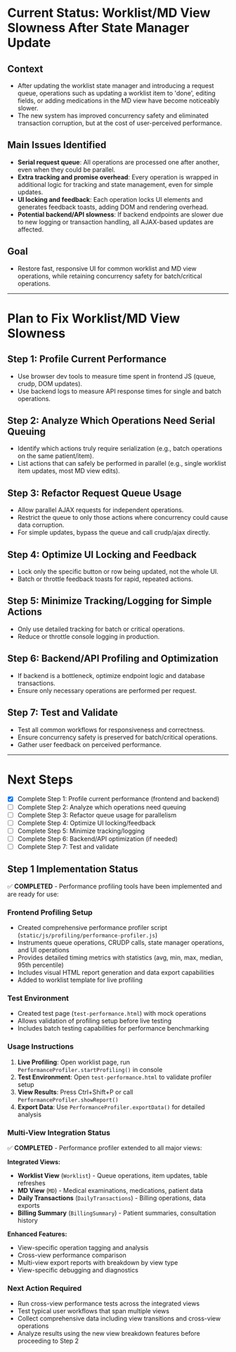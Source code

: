 # Current Status: Worklist/MD View Slowness After State Manager Update

## Context

- After updating the worklist state manager and introducing a request queue, operations such as updating a worklist item to 'done', editing fields, or adding medications in the MD view have become noticeably slower.
- The new system has improved concurrency safety and eliminated transaction corruption, but at the cost of user-perceived performance.

## Main Issues Identified

- **Serial request queue**: All operations are processed one after another, even when they could be parallel.
- **Extra tracking and promise overhead**: Every operation is wrapped in additional logic for tracking and state management, even for simple updates.
- **UI locking and feedback**: Each operation locks UI elements and generates feedback toasts, adding DOM and rendering overhead.
- **Potential backend/API slowness**: If backend endpoints are slower due to new logging or transaction handling, all AJAX-based updates are affected.

## Goal

- Restore fast, responsive UI for common worklist and MD view operations, while retaining concurrency safety for batch/critical operations.

---

# Plan to Fix Worklist/MD View Slowness

## Step 1: Profile Current Performance

- Use browser dev tools to measure time spent in frontend JS (queue, crudp, DOM updates).
- Use backend logs to measure API response times for single and batch operations.

## Step 2: Analyze Which Operations Need Serial Queuing

- Identify which actions truly require serialization (e.g., batch operations on the same patient/item).
- List actions that can safely be performed in parallel (e.g., single worklist item updates, most MD view edits).

## Step 3: Refactor Request Queue Usage

- Allow parallel AJAX requests for independent operations.
- Restrict the queue to only those actions where concurrency could cause data corruption.
- For simple updates, bypass the queue and call crudp/ajax directly.

## Step 4: Optimize UI Locking and Feedback

- Lock only the specific button or row being updated, not the whole UI.
- Batch or throttle feedback toasts for rapid, repeated actions.

## Step 5: Minimize Tracking/Logging for Simple Actions

- Only use detailed tracking for batch or critical operations.
- Reduce or throttle console logging in production.

## Step 6: Backend/API Profiling and Optimization

- If backend is a bottleneck, optimize endpoint logic and database transactions.
- Ensure only necessary operations are performed per request.

## Step 7: Test and Validate

- Test all common workflows for responsiveness and correctness.
- Ensure concurrency safety is preserved for batch/critical operations.
- Gather user feedback on perceived performance.

---

# Next Steps

- [x] Complete Step 1: Profile current performance (frontend and backend)
- [ ] Complete Step 2: Analyze which operations need queuing
- [ ] Complete Step 3: Refactor queue usage for parallelism
- [ ] Complete Step 4: Optimize UI locking/feedback
- [ ] Complete Step 5: Minimize tracking/logging
- [ ] Complete Step 6: Backend/API optimization (if needed)
- [ ] Complete Step 7: Test and validate

## Step 1 Implementation Status
✅ **COMPLETED** - Performance profiling tools have been implemented and are ready for use:

### Frontend Profiling Setup
- Created comprehensive performance profiler script (`static/js/profiling/performance-profiler.js`)
- Instruments queue operations, CRUDP calls, state manager operations, and UI operations
- Provides detailed timing metrics with statistics (avg, min, max, median, 95th percentile)
- Includes visual HTML report generation and data export capabilities
- Added to worklist template for live profiling

### Test Environment
- Created test page (`test-performance.html`) with mock operations
- Allows validation of profiling setup before live testing
- Includes batch testing capabilities for performance benchmarking

### Usage Instructions
1. **Live Profiling**: Open worklist page, run `PerformanceProfiler.startProfiling()` in console
2. **Test Environment**: Open `test-performance.html` to validate profiler setup
3. **View Results**: Press Ctrl+Shift+P or call `PerformanceProfiler.showReport()`
4. **Export Data**: Use `PerformanceProfiler.exportData()` for detailed analysis

### Multi-View Integration Status
✅ **COMPLETED** - Performance profiler extended to all major views:

**Integrated Views:**
- **Worklist View** (`Worklist`) - Queue operations, item updates, table refreshes
- **MD View** (`MD`) - Medical examinations, medications, patient data  
- **Daily Transactions** (`DailyTransactions`) - Billing operations, data exports
- **Billing Summary** (`BillingSummary`) - Patient summaries, consultation history

**Enhanced Features:**
- View-specific operation tagging and analysis
- Cross-view performance comparison
- Multi-view export reports with breakdown by view type
- View-specific debugging and diagnostics

### Next Action Required
- Run cross-view performance tests across the integrated views
- Test typical user workflows that span multiple views
- Collect comprehensive data including view transitions and cross-view operations
- Analyze results using the new view breakdown features before proceeding to Step 2
